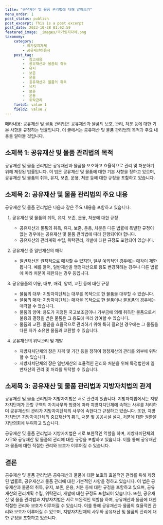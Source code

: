 ```yaml
---
title: "공유재산 및 물품 관리법에 대해 알아보기"
menu_order: 1
post_status: publish
post_excerpt: This is a post excerpt
post_date: 2023-10-28 01:02:59
featured_image: _images/국가및지자체.png
taxonomy:
    category:
        - 국가및지자체
        - 공유재산이용자
    post_tag:
        -  참고내용
        -  공유재산과 물품의 취득
        -  유지
        -  보존
        -  운용
        -  공유재산과 물품의 취득
        -  유지
        -  보존
        -  운용
        -  위탁관리
    field1: value 1
    field2: value 2
---
```



메타내용: 공유재산 및 물품 관리법은 공유재산과 물품의 보호, 관리, 처분 등에 대한 기본 사항을 규정하는 법률입니다. 이 글에서는 공유재산 및 물품 관리법의 목적과 주요 내용을 알아볼 것입니다.

## 소제목 1: 공유재산 및 물품 관리법의 목적

공유재산 및 물품 관리법은 공유재산과 물품을 보호하고 효율적으로 관리 및 처분하기 위해 제정된 법률입니다. 이 법은 공유재산 및 물품에 대한 기본 사항을 정하고 있으며, 공유재산 및 물품의 취득, 유지, 보존, 운용, 처분 등에 대한 규정을 포함하고 있습니다.

## 소제목 2: 공유재산 및 물품 관리법의 주요 내용

공유재산 및 물품 관리법은 다음과 같은 주요 내용을 포함하고 있습니다:

1. 공유재산 및 물품의 취득, 유지, 보존, 운용, 처분에 대한 규정
   - 공유재산과 물품의 취득, 유지, 보존, 운용, 처분은 다른 법률에 특별한 규정이 없는 경우에는 공유재산 및 물품 관리법에 따라 진행되어야 합니다.
   - 공유재산의 관리계획 수립, 위탁관리, 개발에 대한 규정도 포함되어 있습니다.

2. 공유재산 중 일반재산의 매각
   - 일반재산은 원칙적으로 매각할 수 있지만, 일부 예외적인 경우에는 매각이 제한됩니다. 예를 들어, 일반재산을 행정재산으로 용도 변경하려는 경우나 다른 법률에 따라 처분이 제한되는 경우 등입니다.

3. 공유물품의 이용, 대부, 매각, 양여, 교환 등에 대한 규정
   - 물품의 대부: 지방자치단체는 대부를 목적으로 한 물품을 대부할 수 있습니다.
   - 물품의 매각: 지방자치단체는 매각을 목적으로 한 물품이나 불용품의 경우에는 매각할 수 있습니다.
   - 물품의 양여: 용도가 지정된 국고보조금이나 기부금에 의해 취득한 물품으로서 불용의 결정을 받은 물품은 그 용도에 따라 양여할 수 있습니다.
   - 물품의 교환: 물품을 효율적으로 관리하기 위해 특히 필요한 경우에는 그 물품을 다른 자가 소유한 물품과 교환할 수 있습니다.

4. 공유재산의 위탁관리 및 개발
   - 지방자치단체의 장은 자격 및 기간 등을 정하여 행정재산의 관리를 외부에 위탁할 수 있습니다.
   - 지방자치단체의 장은 일반재산의 효율적인 관리와 처분을 위해 특정법인에 일반재산의 관리 및 처리를 위탁할 수 있습니다.

## 소제목 3: 공유재산 및 물품 관리법과 지방자치법의 관계

공유재산 및 물품 관리법과 지방자치법은 서로 관련이 있습니다. 지방자치법에서는 지방자치단체가 관할 구역의 자치사무와 법령에 따라 지방자치단체에 속하는 사무를 처리하며 공유재산의 관리가 지방자치단체의 사무에 속한다고 규정하고 있습니다. 또한, 지방자치법은 지방자치단체의 중요재산의 취득, 처분 및 공공시설 설치, 처분에 대한 권한을 지방의회에 부여하고 있습니다.

공유재산 및 물품 관리법과 지방자치법은 서로 보완적인 역할을 하며, 지방자치단체의 사무와 공유재산 및 물품의 관리에 대한 규정을 포함하고 있습니다. 이를 통해 공유재산과 물품에 대한 적절한 관리와 보호가 이루어질 수 있습니다.

## 결론

공유재산 및 물품 관리법은 공유재산과 물품에 대한 보호와 효율적인 관리를 위해 제정된 법률로, 공유재산과 물품 관리에 대한 기본적인 사항을 정하고 있습니다. 이 법은 공유재산과 물품의 취득, 유지, 보존, 운용, 처분 등에 대한 규정을 포함하고 있으며, 공유재산의 관리계획 수립, 위탁관리, 개발에 대한 규정도 포함되어 있습니다. 또한, 공유재산 및 물품 관리법과 지방자치법은 서로 보완적인 역할을 하며, 공유재산과 물품에 대한 적절한 관리와 보호가 이루어질 수 있습니다. 이를 통해 공유재산과 물품의 효율적인 관리와 보호가 이루어질 수 있으며, 지방자치단체의 사무와 공유재산 및 물품의 관리에 대한 규정을 포함하고 있습니다.

